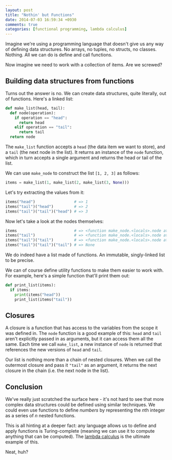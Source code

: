 ```yaml
---
layout: post
title: "Nothin' but Functions"
date: 2014-07-03 16:59:34 +0930
comments: true
categories: [functional programming, lambda calculus]
---
```


Imagine we're using a programming language that doesn't give us any way of defining data structures. No arrays, no tuples, no structs, no classes. Nothing. All we can do is define and call functions.

Now imagine we need to work with a collection of items. Are we screwed?

<!-- more -->

Building data structures from functions
---------------------------------------

Turns out the answer is no. We can create data structures, quite literally, out of functions. Here's a linked list:

``` python
def make_list(head, tail):
  def node(operation):
    if operation == "head":
      return head
    elif operation == "tail":
      return tail
  return node
```

The `make_list` function accepts a `head` (the data item we want to store), and a `tail` (the next node in the list). It returns an instance of the `node` function, which in turn accepts a single argument and returns the head or tail of the list.

We can use `make_node` to construct the list `[1, 2, 3]` as follows:

``` python
items = make_list(1, make_list(2, make_list(3, None)))
```

Let's try extracting the values from it:

``` python
items("head")                 # => 1
items("tail")("head")         # => 2
items("tail")("tail")("head") # => 3
```

Now let's take a look at the nodes themselves:

``` python
items                         # => <function make_node.<locals>.node at 0x10341d620>
items("tail")                 # => <function make_node.<locals>.node at 0x10341d510>
items("tail")("tail")         # => <function make_node.<locals>.node at 0x10341d488>
items("tail")("tail")("tail") # => None
```

We do indeed have a list made of functions. An immutable, singly-linked list to be precise.

We can of course define utility functions to make them easier to work with. For example, here's a simple function that'll print them out:

``` python
def print_list(items):
  if items:
    print(items("head"))
    print_list(items("tail"))
```

Closures
--------

A closure is a function that has access to the variables from the scope it was defined in. The `node` function is a good example of this: `head` and `tail` aren't explicitly passed in as arguments, but it can access them all the same. Each time we call `make_list`, a new instance of `node` is returned that references the new versions of `head` and `tail`.

Our list is nothing more than a chain of nested closures. When we call the outermost closure and pass it `"tail"` as an argument, it returns the next closure in the chain (i.e. the next node in the list).

Conclusion
----------

We've really just scratched the surface here - it's not hard to see that more complex data structures could be defined using similar techniques. We could even use functions to define *numbers* by representing the *n*th integer as a series of *n* nested functions.

This is all hinting at a deeper fact: any language allows us to define and apply functions is Turing-complete (meaning we can use it to compute anything that can be computed). The [lambda calculus](http://palmstroem.blogspot.com.au/2012/05/lambda-calculus-for-absolute-dummies.html) is the ultimate example of this.

Neat, huh?
